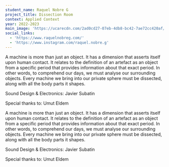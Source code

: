```yaml
---
student_name: Raquel Nobre G
project_title: Dissection Room
context: Applied Context
year: 2022-2023
main_image: 'https://ucarecdn.com/2ad0cd27-07eb-4db8-bc42-7ae72cc420af/'
social_links:
  - 'https://www.raquelnobreg.com/'
  - 'https://www.instagram.com/raquel.nobre.g'
---
```

A machine is more than just an object. It has a dimension that asserts itself upon human contact. It relates to the definition of an artefact as an object from a specific period that provides information about that exact period. In other words, to comprehend our days, we must analyse our surrounding objects. Every machine we bring into our private sphere must be dissected, along with all the body parts it shapes.






Sound Design & Electronics:
Javier Subatin

Special thanks to:
Umut Eldem

A machine is more than just an object. It has a dimension that asserts itself upon human contact. It relates to the definition of an artefact as an object from a specific period that provides information about that exact period. In other words, to comprehend our days, we must analyse our surrounding objects. Every machine we bring into our private sphere must be dissected, along with all the body parts it shapes.


Sound Design & Electronics:
Javier Subatin

Special thanks to:
Umut Eldem